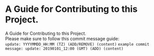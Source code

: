 # A Guide for Contributing to this Project.
A Guide for Contributing to this Project.  
Please make sure to follow this commit message guide:  
`update: YYYYMMDD_HH:MM (TZ) (ADD/REMOVE) (content)`
`example commit message: update: 20190101_12:00 (GMT) (ADD) (content)`